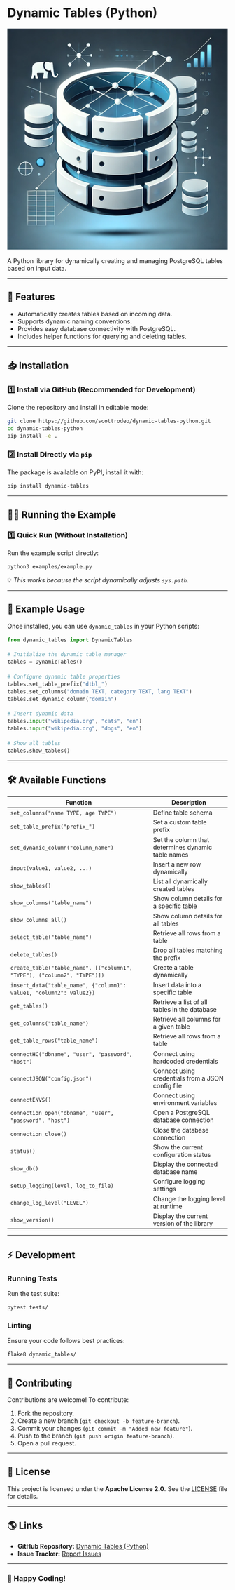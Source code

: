 # Dynamic Tables (Python)

![Dynamic Tables Preview](preview.png)

A Python library for dynamically creating and managing PostgreSQL tables based on input data.

---

## 🚀 Features
- Automatically creates tables based on incoming data.
- Supports dynamic naming conventions.
- Provides easy database connectivity with PostgreSQL.
- Includes helper functions for querying and deleting tables.

---

## 📥 Installation

### 1️⃣ Install via GitHub (Recommended for Development)
Clone the repository and install in editable mode:

```bash
git clone https://github.com/scottrodeo/dynamic-tables-python.git
cd dynamic-tables-python
pip install -e .
```

### 2️⃣ Install Directly via `pip`
The package is available on PyPI, install it with:

```bash
pip install dynamic-tables
```

---

## 🏃‍♂️ Running the Example

### 1️⃣ Quick Run (Without Installation)
Run the example script directly:

```bash
python3 examples/example.py
```

💡 *This works because the script dynamically adjusts `sys.path`.*


---

## 📌 Example Usage

Once installed, you can use `dynamic_tables` in your Python scripts:

```python
from dynamic_tables import DynamicTables

# Initialize the dynamic table manager
tables = DynamicTables()

# Configure dynamic table properties
tables.set_table_prefix("dtbl_")
tables.set_columns("domain TEXT, category TEXT, lang TEXT")
tables.set_dynamic_column("domain")

# Insert dynamic data
tables.input("wikipedia.org", "cats", "en")
tables.input("wikipedia.org", "dogs", "en")

# Show all tables
tables.show_tables()
```

---

## 🛠️ Available Functions

| Function | Description |
|----------|-------------|
| `set_columns("name TYPE, age TYPE")` | Define table schema |
| `set_table_prefix("prefix_")` | Set a custom table prefix |
| `set_dynamic_column("column_name")` | Set the column that determines dynamic table names |
| `input(value1, value2, ...)` | Insert a new row dynamically |
| `show_tables()` | List all dynamically created tables |
| `show_columns("table_name")` | Show column details for a specific table |
| `show_columns_all()` | Show column details for all tables |
| `select_table("table_name")` | Retrieve all rows from a table |
| `delete_tables()` | Drop all tables matching the prefix |
| `create_table("table_name", [("column1", "TYPE"), ("column2", "TYPE")])` | Create a table dynamically |
| `insert_data("table_name", {"column1": value1, "column2": value2})` | Insert data into a specific table |
| `get_tables()` | Retrieve a list of all tables in the database |
| `get_columns("table_name")` | Retrieve all columns for a given table |
| `get_table_rows("table_name")` | Retrieve all rows from a table |
| `connectHC("dbname", "user", "password", "host")` | Connect using hardcoded credentials |
| `connectJSON("config.json")` | Connect using credentials from a JSON config file |
| `connectENVS()` | Connect using environment variables |
| `connection_open("dbname", "user", "password", "host")` | Open a PostgreSQL database connection |
| `connection_close()` | Close the database connection |
| `status()` | Show the current configuration status |
| `show_db()` | Display the connected database name |
| `setup_logging(level, log_to_file)` | Configure logging settings |
| `change_log_level("LEVEL")` | Change the logging level at runtime |
| `show_version()` | Display the current version of the library |

---

## ⚡ Development

### Running Tests
Run the test suite:

```bash
pytest tests/
```

### Linting
Ensure your code follows best practices:

```bash
flake8 dynamic_tables/
```

---

## 🤝 Contributing

Contributions are welcome! To contribute:
1. Fork the repository.
2. Create a new branch (`git checkout -b feature-branch`).
3. Commit your changes (`git commit -m "Added new feature"`).
4. Push to the branch (`git push origin feature-branch`).
5. Open a pull request.

---

## 📄 License

This project is licensed under the **Apache License 2.0**. See the [LICENSE](LICENSE) file for details.

---

## 🌎 Links

- **GitHub Repository:** [Dynamic Tables (Python)](https://github.com/scottrodeo/dynamic-tables-python)
- **Issue Tracker:** [Report Issues](https://github.com/scottrodeo/dynamic-tables-python/issues)

---

### 🚀 Happy Coding!

